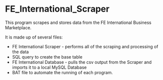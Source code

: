 # FE_International_Scraper
 This program scrapes and stores data from the FE International Business Marketplace.
 
 It is made up of several files:
 - FE International Scraper - performs all of the scraping and processing of the data
 - SQL query to create the base table
 - FE International Database - pulls the csv output from the Scraper and imports it to a local MySQL Database
 - BAT file to automate the running of each program.
